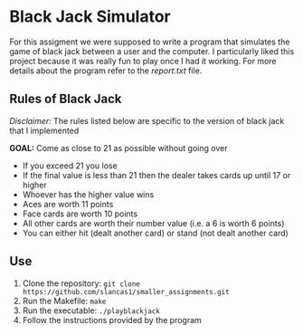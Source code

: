 # Black Jack Simulator

For this assigment we were supposed to write a program that simulates the game of black jack between a user and the computer. I particularly liked this project because it was really fun to play once I had it working. For more details about the program refer to the *report.txt* file. 

## Rules of Black Jack

*Disclaimer:* The rules listed below are specific to the version of black jack that I implemented

**GOAL:** Come as close to 21 as possible without going over
* If you exceed 21 you lose
* If the final value is less than 21 then the dealer takes cards up until 17 or higher
* Whoever has the higher value wins
* Aces are worth 11 points
* Face cards are worth 10 points
* All other cards are worth their number value (i.e. a 6 is worth 6 points)
* You can either hit (dealt another card) or stand (not dealt another card)

## Use

1. Clone the repository: `git clone https://github.com/slancas1/smaller_assignments.git`
2. Run the Makefile: `make`
3. Run the executable: `./playblackjack`
4. Follow the instructions provided by the program

